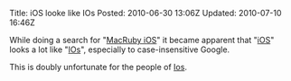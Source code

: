 Title:  iOS looke like IOs
Posted: 2010-06-30 13:06Z
Updated: 2010-07-10 16:46Z

While doing a search for "[MacRuby iOS][1]" it became apparent that "[iOS][2]" looks a lot like "[IOs][3]", especially to case-insensitive Google.

This is doubly unfortunate for the people of [Ios][4].

  [1]: http://www.google.com/search?q=macruby+ios
  [2]: http://en.wikipedia.org/wiki/IOS_(Apple)
  [3]: http://en.wikipedia.org/wiki/Input/output
  [4]: http://en.wikipedia.org/wiki/Ios_(island)